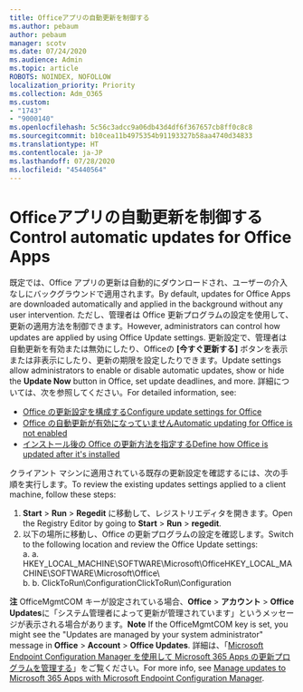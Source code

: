 ```yaml
---
title: Officeアプリの自動更新を制御する
ms.author: pebaum
author: pebaum
manager: scotv
ms.date: 07/24/2020
ms.audience: Admin
ms.topic: article
ROBOTS: NOINDEX, NOFOLLOW
localization_priority: Priority
ms.collection: Adm_O365
ms.custom:
- "1743"
- "9000140"
ms.openlocfilehash: 5c56c3adcc9a06db43d4df6f367657cb8ff0c8c8
ms.sourcegitcommit: b10cea11b4975354b91193327b58aa4740d34833
ms.translationtype: HT
ms.contentlocale: ja-JP
ms.lasthandoff: 07/28/2020
ms.locfileid: "45440564"
---
```

# <a name="control-automatic-updates-for-office-apps"></a><span data-ttu-id="29dc6-102">Officeアプリの自動更新を制御する</span><span class="sxs-lookup"><span data-stu-id="29dc6-102">Control automatic updates for Office Apps</span></span>

<span data-ttu-id="29dc6-103">既定では、Office アプリの更新は自動的にダウンロードされ、ユーザーの介入なしにバックグラウンドで適用されます。</span><span class="sxs-lookup"><span data-stu-id="29dc6-103">By default, updates for Office Apps are downloaded automatically and applied in the background without any user intervention.</span></span> <span data-ttu-id="29dc6-104">ただし、管理者は Office 更新プログラムの設定を使用して、更新の適用方法を制御できます。</span><span class="sxs-lookup"><span data-stu-id="29dc6-104">However, administrators can control how updates are applied by using Office Update settings.</span></span> <span data-ttu-id="29dc6-105">更新設定で、管理者は自動更新を有効または無効にしたり、Officeの **[今すぐ更新する]** ボタンを表示または非表示にしたり、更新の期限を設定したりできます。</span><span class="sxs-lookup"><span data-stu-id="29dc6-105">Update settings allow administrators to enable or disable automatic updates, show or hide the **Update Now** button in Office, set update deadlines, and more.</span></span> <span data-ttu-id="29dc6-106">詳細については、次を参照してください。</span><span class="sxs-lookup"><span data-stu-id="29dc6-106">For detailed information, see:</span></span>

- [<span data-ttu-id="29dc6-107">Office の更新設定を構成する</span><span class="sxs-lookup"><span data-stu-id="29dc6-107">Configure update settings for Office</span></span>](https://docs.microsoft.com/deployoffice/configure-update-settings-for-office-365-proplus)  
- [<span data-ttu-id="29dc6-108">Office の自動更新が有効になっていません</span><span class="sxs-lookup"><span data-stu-id="29dc6-108">Automatic updating for Office is not enabled</span></span>](https://support.microsoft.com/help/2753538/automatic-updating-for-office-2013-and-office-2016-click-to-run-is-not)  
- [<span data-ttu-id="29dc6-109">インストール後の Office の更新方法を指定する</span><span class="sxs-lookup"><span data-stu-id="29dc6-109">Define how Office is updated after it's installed</span></span>](https://docs.microsoft.com/deployoffice/configuration-options-for-the-office-2016-deployment-tool#updates-element)

<span data-ttu-id="29dc6-110">クライアント マシンに適用されている既存の更新設定を確認するには、次の手順を実行します。</span><span class="sxs-lookup"><span data-stu-id="29dc6-110">To review the existing updates settings applied to a client machine, follow these steps:</span></span>

1. <span data-ttu-id="29dc6-111">**Start** > **Run** > **Regedit** に移動して、レジストリエディタを開きます。</span><span class="sxs-lookup"><span data-stu-id="29dc6-111">Open the Registry Editor by going to **Start** > **Run** > **regedit**.</span></span>
2. <span data-ttu-id="29dc6-112">以下の場所に移動し、Office の更新プログラムの設定を確認します。</span><span class="sxs-lookup"><span data-stu-id="29dc6-112">Switch to the following location and review the Office Update settings:</span></span>  
    <span data-ttu-id="29dc6-113">a. </span><span class="sxs-lookup"><span data-stu-id="29dc6-113">a.</span></span> <span data-ttu-id="29dc6-114">HKEY_LOCAL_MACHINE\SOFTWARE\Microsoft\Office</span><span class="sxs-lookup"><span data-stu-id="29dc6-114">HKEY_LOCAL_MACHINE\SOFTWARE\Microsoft\Office</span></span>\  
    <span data-ttu-id="29dc6-115">b. </span><span class="sxs-lookup"><span data-stu-id="29dc6-115">b.</span></span> <span data-ttu-id="29dc6-116">ClickToRun\Configuration</span><span class="sxs-lookup"><span data-stu-id="29dc6-116">ClickToRun\Configuration</span></span>

<span data-ttu-id="29dc6-117">**注** OfficeMgmtCOM キーが設定されている場合、**Office** > **アカウント** > **Office Updates**に「システム管理者によって更新が管理されています」というメッセージが表示される場合があります。</span><span class="sxs-lookup"><span data-stu-id="29dc6-117">**Note**  If the OfficeMgmtCOM key is set, you might see the "Updates are managed by your system administrator" message in **Office** > **Account** > **Office Updates**.</span></span> <span data-ttu-id="29dc6-118">詳細は、「[Microsoft Endpoint Configuration Manager を使用して Microsoft 365 Apps の更新プログラムを管理する](https://docs.microsoft.com/deployoffice/manage-updates-to-office-365-proplus-with-system-center-configuration-manager#method-1-use-office-deployment-tool-to-enable-office-365-clients-to-receive-updates-from-configuration-manager)」をご覧ください。</span><span class="sxs-lookup"><span data-stu-id="29dc6-118">For more info, see [Manage updates to Microsoft 365 Apps with Microsoft Endpoint Configuration Manager](https://docs.microsoft.com/deployoffice/manage-updates-to-office-365-proplus-with-system-center-configuration-manager#method-1-use-office-deployment-tool-to-enable-office-365-clients-to-receive-updates-from-configuration-manager).</span></span>  